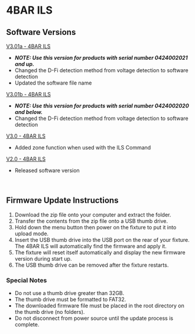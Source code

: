 # 4BAR ILS

## Software Versions

[V3.01a - 4BAR ILS](https://github.com/Chauvet-DJ/4BARILS/blob/6201937fb3f02440232201c27747ff1283ce2b66/Firmware/V3.01a_09-04-24.zip)
- ***NOTE: Use this version for products with serial number 0424002021 and up.***
- Changed the D-Fi detection method from voltage detection to software detection
- Updated the software file name

[V3.01b - 4BAR ILS](https://github.com/Chauvet-DJ/4BARILS/blob/6201937fb3f02440232201c27747ff1283ce2b66/Firmware/V3.01b_09-04-24.zip)
- ***NOTE: Use this version for products with serial number 0424002020 and below.***
- Changed the D-Fi detection method from voltage detection to software detection

[V3.0 - 4BAR ILS](https://github.com/Chauvet-DJ/4BARILS/blob/04e656ba76b6c74e5b708bd47e81f59e85020f47/Firmware/V3.0_04-22-24.zip)
- Added zone function when used with the ILS Command

[V2.0 - 4BAR ILS](https://github.com/Chauvet-DJ/4BARILS/blob/04e656ba76b6c74e5b708bd47e81f59e85020f47/Firmware/V2.0_11-03-23.zip)
- Released software version

&nbsp;

## Firmware Update Instructions
1. Download the zip file onto your computer and extract the folder.
2. Transfer the contents from the zip file onto a USB thumb drive.
3. Hold down the menu button then power on the fixture to put it into upload mode.
4. Insert the USB thumb drive into the USB port on the rear of your fixture. The 4BAR ILS will automatically find the firmware and apply it.
5. The fixture will reset itself automatically and display the new firmware version during start up.
6. The USB thumb drive can be removed after the fixture restarts.

### Special Notes
* Do not use a thumb drive greater than 32GB.
* The thumb drive must be formatted to FAT32.
* The downloaded firmware file must be placed in the root directory on the thumb drive (no folders).
* Do not disconnect from power source until the update process is complete. 

